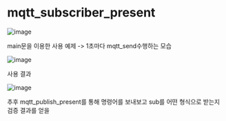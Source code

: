 # mqtt_subscriber_present

![image](https://user-images.githubusercontent.com/58541374/169236449-f7fdd53f-0315-4232-853a-2c911a681b22.png)

main문을 이용한 사용 예제 -> 1초마다 mqtt_send수행하는 모습

![image](https://user-images.githubusercontent.com/58541374/169425753-e132306a-ccc8-481f-86a4-c15299a5b8aa.png)

사용 결과

![image](https://user-images.githubusercontent.com/58541374/169425724-72db7aeb-8486-467b-b87b-a756734c1d84.png)

추후 mqtt_publish_present를 통해 명령어를 보내보고 sub를 어떤 형식으로 받는지 검증 결과를 얻을 
